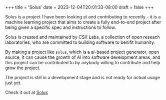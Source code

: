 +++
title = 'Solus'
date = 2023-12-04T20:01:33-08:00
draft = false
+++


Solus is a project I have been looking at and contributing to recently - it is a machine learning project that aims to create a fully end-to-end project after being given a specific spec and instructions to follow.

Solus is created and maintained by CSX Labs, a collection of open reseach laboratories, who are committed to building software to benifit humanity.

By making a project like `solus`, which is a ai-based project generator, open source, it can cause the growth of AI into software development areas, and this project can be contributed to by anybody willing to contribute and help grow the project.

The project is still in a development stage and is not ready for actual usage just yet.

Check it out at [Solus](https://github.com/CSXL/solus)
